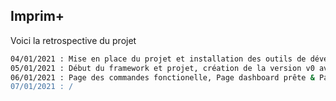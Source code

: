 ## Imprim+
Voici la retrospective du projet

```bash
04/01/2021 : Mise en place du projet et installation des outils de développement
05/01/2021 : Début du framework et projet, création de la version v0 avec quelques fonctionnalitées
06/01/2021 : Page des commandes fonctionelle, Page dashboard prête & Page chiffre d'affaire en construction
07/01/2021 : /
```
